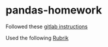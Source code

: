 # pandas-homework

Followed these [gitlab instructions](https://miami.bootcampcontent.com/Miami-Boot-Camp/mia-virt-fin-pt-02-2021-u-c/-/tree/master/Homework/04-Pandas/Instructions)

Used the following [Rubrik](https://miami.bootcampcontent.com/Miami-Boot-Camp/mia-virt-fin-pt-02-2021-u-c/-/blob/master/Homework/04-Pandas/Instructions/FinTech_Unit_4_Homework_Grading_Rubric.pdf)

